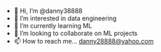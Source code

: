 - 👋 Hi, I’m @danny38888
- 👀 I’m interested in data engineering
- 🌱 I’m currently learning ML
- 💞️ I’m looking to collaborate on ML projects
- 📫 How to reach me...  danny28888@yahoo.com

<!---
danny38888/danny38888 is a ✨ special ✨ repository because its `README.md` (this file) appears on your GitHub profile.
You can click the Preview link to take a look at your changes.
--->
